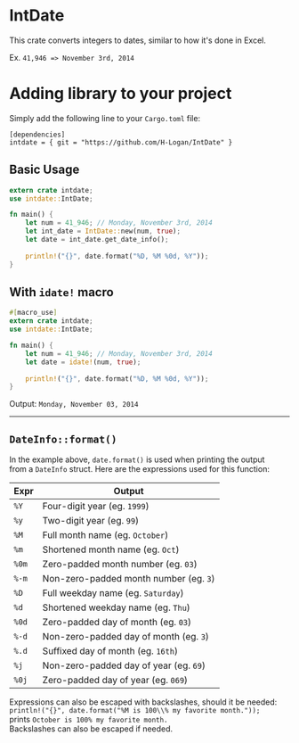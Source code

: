 # IntDate
This crate converts integers to dates, similar to how it's done in Excel.

Ex. `41,946 => November 3rd, 2014`

# Adding library to your project
Simply add the following line to your `Cargo.toml` file:  
```
[dependencies]
intdate = { git = "https://github.com/H-Logan/IntDate" }
```

## Basic Usage
```Rust
extern crate intdate;
use intdate::IntDate;

fn main() {
    let num = 41_946; // Monday, November 3rd, 2014
    let int_date = IntDate::new(num, true);
    let date = int_date.get_date_info();
    
    println!("{}", date.format("%D, %M %0d, %Y"));
}
```

## With `idate!` macro
```Rust
#[macro_use]
extern crate intdate;
use intdate::IntDate;

fn main() {
    let num = 41_946; // Monday, November 3rd, 2014
    let date = idate!(num, true);
    
    println!("{}", date.format("%D, %M %0d, %Y"));
}

```

Output: `Monday, November 03, 2014`

---

## `DateInfo::format()`

In the example above, `date.format()` is used when printing the output  
from a `DateInfo` struct. Here are the expressions used for this function:  

|Expr|Output|
|---|---|
|`%Y`|Four-digit year (eg. `1999`)
|`%y`|Two-digit year (eg. `99`)
|`%M`|Full month name (eg. `October`)
|`%m`|Shortened month name (eg. `Oct`)
|`%0m`|Zero-padded month number (eg. `03`)
|`%-m`|Non-zero-padded month number (eg. `3`)
|`%D`|Full weekday name (eg. `Saturday`)
|`%d`|Shortened weekday name (eg. `Thu`)
|`%0d`|Zero-padded day of month (eg. `03`)
|`%-d`|Non-zero-padded day of month (eg. `3`)
|`%.d`|Suffixed day of month (eg. `16th`)
|`%j`|Non-zero-padded day of year (eg. `69`)
|`%0j`|Zero-padded day of year (eg. `069`)

Expressions can also be escaped with backslashes, should it be needed:  
`println!("{}", date.format("%M is 100\\% my favorite month."));`  
prints `October is 100% my favorite month.`  
Backslashes can also be escaped if needed.

